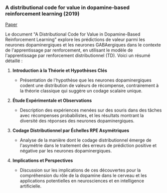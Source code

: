 ### A distributional code for value in dopamine-based reinforcement learning (2019)

[Paper](https://sci-hub.3800808.com/10.1038/s41586-019-1924-6)

Le document "A Distributional Code for Value in Dopamine-Based Reinforcement Learning" explore les prédictions de valeur parmi les neurones dopaminergiques et les neurones GABAergiques dans le contexte de l'apprentissage par renforcement, en utilisant le modèle de l'apprentissage par renforcement distributionnel (TD). Voici un résumé détaillé :

1. **Introduction à la Théorie et Hypothèses Clés**
   - Présentation de l'hypothèse que les neurones dopaminergiques codent une distribution de valeurs de récompense, contrairement à la théorie classique qui suggère un codage scalaire unique.

2. **Étude Expérimentale et Observations**
   - Description des expériences menées sur des souris dans des tâches avec récompenses probabilistes, et les résultats montrant la diversité des réponses des neurones dopaminergiques.

3. **Codage Distributionnel par Échelles RPE Asymétriques**
   - Analyse de la manière dont le codage distributionnel émerge de l'asymétrie dans le traitement des erreurs de prédiction positive et négative par les neurones dopaminergiques.

4. **Implications et Perspectives**
   - Discussion sur les implications de ces découvertes pour la compréhension du rôle de la dopamine dans le cerveau et les applications potentielles en neurosciences et en intelligence artificielle.

